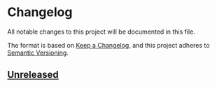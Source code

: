 # Changelog

All notable changes to this project will be documented in this file.

The format is based on [Keep a Changelog](https://keepachangelog.com/en/1.0.0/),
and this project adheres to [Semantic Versioning](https://semver.org/spec/v2.0.0.html).

<!-- changelog-start -->

## [Unreleased]

<!-- refs -->

[unreleased]: https://github.com/hasansezertasan/theproject/compare/...0.1.0

<!-- changelog-end -->
